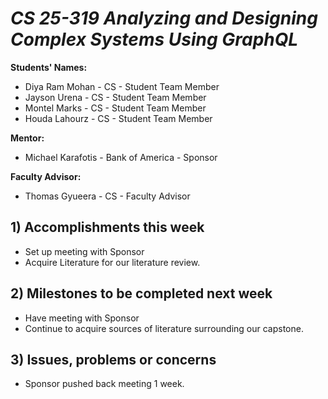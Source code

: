 # *CS 25-319 Analyzing and Designing Complex Systems Using GraphQL*

**Students' Names:**
-  Diya Ram Mohan - CS - Student Team Member
-  Jayson Urena - CS - Student Team Member
-  Montel Marks - CS - Student Team Member
-  Houda Lahourz - CS - Student Team Member

**Mentor:**
- Michael Karafotis - Bank of America - Sponsor 

**Faculty Advisor:**
- Thomas Gyueera - CS - Faculty Advisor

## 1) Accomplishments this week ##
   - Set up meeting with Sponsor	
   - Acquire Literature for our literature review.

## 2) Milestones to be completed next week ##
   - Have meeting with Sponsor
   - Continue to acquire sources of literature surrounding our capstone.

## 3) Issues, problems or concerns ##
   - Sponsor pushed back meeting 1 week.
   


